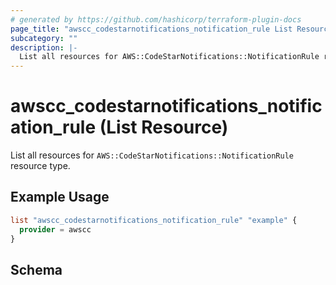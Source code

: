 ```yaml
---
# generated by https://github.com/hashicorp/terraform-plugin-docs
page_title: "awscc_codestarnotifications_notification_rule List Resource - terraform-provider-awscc"
subcategory: ""
description: |-
  List all resources for AWS::CodeStarNotifications::NotificationRule resource type.
---
```


# awscc_codestarnotifications_notification_rule (List Resource)

List all resources for `AWS::CodeStarNotifications::NotificationRule` resource type.

## Example Usage

```terraform
list "awscc_codestarnotifications_notification_rule" "example" {
  provider = awscc
}
```

<!-- schema generated by tfplugindocs -->
## Schema
